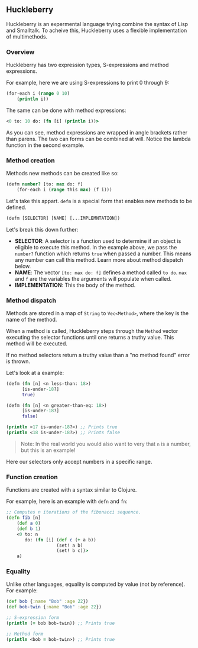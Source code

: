 ## Huckleberry
Huckleberry is an expermental language trying combine the syntax of Lisp and Smalltalk. To acheive this, Huckleberry uses a flexible implementation of multimethods.

### Overview

Huckleberry has two expression types, S-expressions and method expressions.

For example, here we are using S-expressions to print 0 through 9:
```clojure
(for-each i (range 0 10)
    (println i))
```

The same can be done with method expressions:
```clojure
<0 to: 10 do: (fn [i] (println i))>
```

As you can see, method expressions are wrapped in angle brackets rather than parens. The two can forms can be combined at will. Notice the lambda function in the second example.

### Method creation
Methods new methods can be created like so:
```clojure
(defm number? [to: max do: f] 
    (for-each i (range this max) (f i)))
```
Let's take this appart. `defm` is a special form that enables new methods to be defined.
```clojure
(defm [SELECTOR] [NAME] [...IMPLEMNTATION])
```
Let's break this down further:
 - **SELECTOR**: A selector is a function used to determine if an object is eligible to execute this method. In the example above, we pass the `number?` function which returns `true` when passed a number. This means any number can call this method. Learn more about method dispatch below.
 - **NAME**: The vector `[to: max do: f]` defines a method called `to do`. `max` and `f` are the variables the arguments will populate when called.
 - **IMPLEMENTATION**: This the body of the method.


### Method dispatch
Methods are stored in a map of `String` to `Vec<Method>`, where the key is the name of the method.

When a method is called, Huckleberry steps through the `Method` vector executing the selector functions until one returns a truthy value. This method will be executed.

If no method selectors return a truthy value than a "no method found" error is thrown.

Let's look at a example:
```clojure
(defm (fn [n] <n less-than: 18>)
      [is-under-18?]
      true)

(defm (fn [n] <n greater-than-eq: 18>)
      [is-under-18?]
      false)

(println <17 is-under-18?>) ;; Prints true
(println <18 is-under-18?>) ;; Prints false
```
> Note: In the real world you would also want to very that `n` is a number, but this is an example!

Here our selectors only accept numbers in a specific range.

### Function creation
Functions are created with a syntax similar to Clojure.

For example, here is an example with `defn` and `fn`:
```clojure
;; Computes n iterations of the fibonacci sequence.
(defn fib [n]
    (def a 0)
    (def b 1)
    <0 to: n 
       do: (fn [i] (def c (+ a b))
                   (set! a b)
                   (set! b c))>
    a)
```

### Equality
Unlike other languages, equality is computed by value (not by reference). For example:
```clojure
(def bob {:name "Bob" :age 22})
(def bob-twin {:name "Bob" :age 22})

;; S-expression form
(println (= bob bob-twin)) ;; Prints true

;; Method form
(println <bob = bob-twin>) ;; Prints true
```
